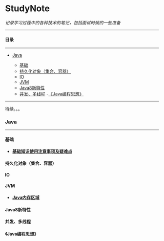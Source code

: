 # StudyNote
_记录学习过程中的各种技术的笔记，包括面试时候的一些准备_  

***
#### **目录**

***

- [Java](#java)
  
    - [基础](#基础)
    - [持久化对象（集合、容器）](#持久化对象（集合、容器）)
    - [IO](#IO)
    - [JVM](#jvm)
    - [Java8新特性](#Java8新特性) 
    - [并发、多线程](#并发、多线程)
-[《Java编程思想》](#《Java编程思想》)
    
***
待续。。。
### Java
***
#### 基础

- **[基础知识使用注意事项及疑难点](docs/java/基础/基础知识使用注意事项及疑难点.md)**

#### 持久化对象（集合、容器）
#### IO
#### JVM
* **[Java内存区域](docs/java/jvm/Java内存区域与内存溢出异常.md)**
#### Java8新特性
#### 并发、多线程
#### 《Java编程思想》

